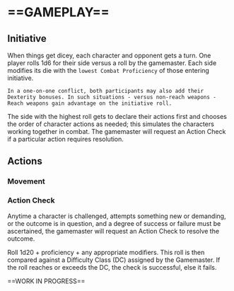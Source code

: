 # ==GAMEPLAY==

<!--Add copy here -->

## Initiative

When things get dicey, each character and opponent gets a turn. One player rolls 1d6 for their side versus a roll by the gamemaster. Each side modifies its die with the `lowest Combat Proficiency` of those entering initiative.

`In a one-on-one conflict, both participants may also add their Dexterity bonuses. In such situations - versus non-reach weapons - Reach weapons gain advantage on the initiative roll.`

The side with the highest roll gets to declare their actions first and chooses the order of character actions as needed; this simulates the characters working together in combat. The gamemaster will request an Action Check if a particular action requires resolution.

## Actions

<!--Add copy here -->

### Movement

<!--Add copy here -->

### Action Check

Anytime a character is challenged, attempts something new or demanding, or the outcome is in question, and a degree of success or failure must be ascertained, the gamemaster will request an Action Check to resolve the outcome.

Roll 1d20 + proficiency + any appropriate modifiers. This roll is then compared against a Difficulty Class (DC) assigned by the Gamemaster. If the roll reaches or exceeds the DC, the check is successful, else it fails.

<!--Add copy here -->



==WORK IN PROGRESS==
